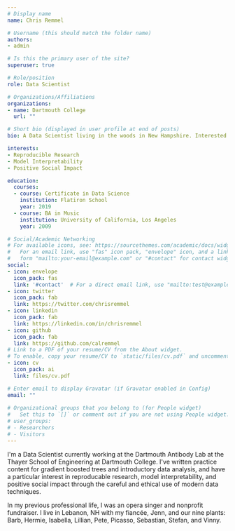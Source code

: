 ```yaml
---
# Display name
name: Chris Remmel

# Username (this should match the folder name)
authors:
- admin

# Is this the primary user of the site?
superuser: true

# Role/position
role: Data Scientist

# Organizations/Affiliations
organizations:
- name: Dartmouth College
  url: ""

# Short bio (displayed in user profile at end of posts)
bio: A Data Scientist living in the woods in New Hampshire. Interested in reproducable research, model interpretability, and positive social impact.

interests:
- Reproducible Research
- Model Interpretability
- Positive Social Impact

education:
  courses:
  - course: Certificate in Data Science
    institution: Flatiron School
    year: 2019
  - course: BA in Music
    institution: University of California, Los Angeles
    year: 2009

# Social/Academic Networking
# For available icons, see: https://sourcethemes.com/academic/docs/widgets/#icons
#   For an email link, use "fas" icon pack, "envelope" icon, and a link in the
#   form "mailto:your-email@example.com" or "#contact" for contact widget.
social:
- icon: envelope
  icon_pack: fas
  link: '#contact'  # For a direct email link, use "mailto:test@example.org".
- icon: twitter
  icon_pack: fab
  link: https://twitter.com/chrisremmel
- icon: linkedin
  icon_pack: fab
  link: https://linkedin.com/in/chrisremmel
- icon: github
  icon_pack: fab
  link: https://github.com/calremmel
# Link to a PDF of your resume/CV from the About widget.
# To enable, copy your resume/CV to `static/files/cv.pdf` and uncomment the lines below.  
- icon: cv
  icon_pack: ai
  link: files/cv.pdf

# Enter email to display Gravatar (if Gravatar enabled in Config)
email: ""
  
# Organizational groups that you belong to (for People widget)
#   Set this to `[]` or comment out if you are not using People widget.  
# user_groups:
# - Researchers
# - Visitors
---
```


I'm a Data Scientist currently working at the Dartmouth Antibody Lab at the Thayer School of Engineering at Dartmouth College. I've written practice content for gradient boosted trees and introductory data analysis, and have a particular interest in reproducable research, model interpretability, and positive social impact through the careful and ethical use of modern data techniques.

In my previous professional life, I was an opera singer and nonprofit fundraiser. I live in Lebanon, NH with my fiancée, Jenn, and our nine plants: Barb, Hermie, Isabella, Lillian, Pete, Picasso, Sebastian, Stefan, and Vinny.